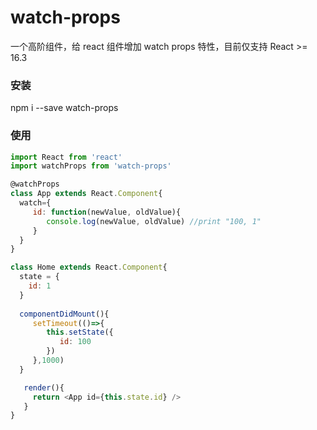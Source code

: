 # watch-props
一个高阶组件，给 react 组件增加 watch props 特性，目前仅支持 React >= 16.3

### 安装
npm i --save watch-props

### 使用

```js
import React from 'react'
import watchProps from 'watch-props'

@watchProps
class App extends React.Component{
  watch={
     id: function(newValue, oldValue){
        console.log(newValue, oldValue) //print "100, 1"
     }
  }
}

class Home extends React.Component{
  state = {
    id: 1
  }
  
  componentDidMount(){
     setTimeout(()=>{
        this.setState({
           id: 100
        })
     },1000)
  }

   render(){
     return <App id={this.state.id} />
   }
}




```
